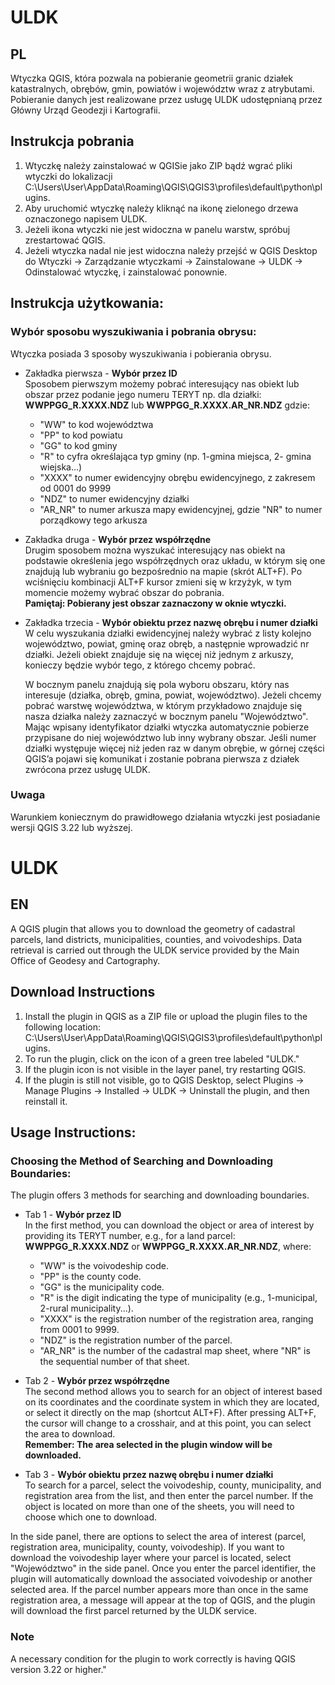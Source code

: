 # ULDK


## PL

 Wtyczka QGIS, która pozwala na pobieranie geometrii granic działek katastralnych, obrębów, gmin, powiatów i województw wraz z atrybutami. Pobieranie danych jest realizowane przez usługę ULDK udostępnianą przez Główny Urząd Geodezji i Kartografii.

## Instrukcja pobrania
1. Wtyczkę należy zainstalować w QGISie jako ZIP bądź wgrać pliki wtyczki do lokalizacji C:\Users\User\AppData\Roaming\QGIS\QGIS3\profiles\default\python\plugins.
2. Aby uruchomić wtyczkę należy kliknąć na ikonę zielonego drzewa oznaczonego napisem ULDK.
3. Jeżeli ikona wtyczki nie jest widoczna w panelu warstw, spróbuj zrestartować QGIS.
4. Jeżeli wtyczka nadal nie jest widoczna  należy przejść w QGIS Desktop do Wtyczki -> Zarządzanie wtyczkami -> Zainstalowane -> ULDK -> Odinstalować wtyczkę, i zainstalować ponownie.<br>
## Instrukcja użytkowania: 

### Wybór sposobu wyszukiwania i pobrania obrysu:
 Wtyczka posiada 3 sposoby wyszukiwania i pobierania obrysu.

 * Zakładka pierwsza - <b>Wybór przez ID</b><br>
    Sposobem pierwszym możemy pobrać interesujący nas obiekt lub obszar przez podanie jego numeru TERYT np. dla działki: <b>WWPPGG_R.XXXX.NDZ</b> lub <b>WWPPGG_R.XXXX.AR_NR.NDZ</b> gdzie:
   - "WW" to kod województwa
   - "PP" to kod powiatu
   - "GG" to kod gminy
   - "R" to cyfra określająca typ gminy (np. 1-gmina miejsca, 2- gmina wiejska...)
   - "XXXX" to numer ewidencyjny obrębu ewidencyjnego, z zakresem od 0001 do 9999
   - "NDZ"  to  numer ewidencyjny działki 
   - "AR_NR" to numer arkusza mapy ewidencyjnej, gdzie "NR" to numer porządkowy tego arkusza
 
 * Zakładka druga - <b>Wybór przez współrzędne</b><br> 
    Drugim sposobem można wyszukać interesujący nas obiekt na podstawie określenia jego współrzędnych oraz układu, w którym się one znajdują lub wybraniu go bezpośrednio na mapie (skrót ALT+F).
    Po wciśnięciu kombinacji ALT+F kursor zmieni się w krzyżyk, w tym momencie możemy wybrać obszar do pobrania.<br>
    <b>Pamiętaj: Pobierany jest obszar zaznaczony w oknie wtyczki.</b>

 * Zakładka trzecia - <b>Wybór obiektu przez nazwę obrębu i numer działki</b><br>
   W celu wyszukania działki ewidencyjnej należy wybrać z listy kolejno województwo, powiat, gminę oraz obręb, a następnie wprowadzić nr działki.
   Jeżeli obiekt znajduje się na więcej niż jednym z arkuszy, konieczy będzie wybór tego, z którego chcemy pobrać.

   W bocznym panelu znajdują się pola wyboru obszaru, który nas interesuje (działka, obręb, gmina, powiat, województwo).
   Jeżeli chcemy pobrać warstwę województwa, w którym przykładowo znajduje się nasza działka należy zaznaczyć w bocznym panelu "Województwo". 
   Mając wpisany identyfikator działki wtyczka automatycznie pobierze przypisane do niej województwo lub inny wybrany obszar.
   Jeśli numer działki występuje więcej niż jeden raz w danym obrębie, w górnej części QGIS’a pojawi się komunikat i zostanie pobrana pierwsza z działek zwrócona przez usługę ULDK.

### Uwaga

Warunkiem koniecznym do prawidłowego działania wtyczki jest posiadanie wersji QGIS 3.22 lub wyższej.



# ULDK

## EN

A QGIS plugin that allows you to download the geometry of cadastral parcels, land districts, municipalities, counties, and voivodeships. Data retrieval is carried out through the ULDK service provided by the Main Office of Geodesy and Cartography.

## Download Instructions
1. Install the plugin in QGIS as a ZIP file or upload the plugin files to the following location: C:\Users\User\AppData\Roaming\QGIS\QGIS3\profiles\default\python\plugins.
2. To run the plugin, click on the icon of a green tree labeled "ULDK."
3. If the plugin icon is not visible in the layer panel, try restarting QGIS.
4. If the plugin is still not visible, go to QGIS Desktop, select Plugins -> Manage Plugins -> Installed -> ULDK -> Uninstall the plugin, and then reinstall it.

## Usage Instructions:

### Choosing the Method of Searching and Downloading Boundaries:
The plugin offers 3 methods for searching and downloading boundaries.

* Tab 1 - **Wybór przez ID**<br>
   In the first method, you can download the object or area of interest by providing its TERYT number, e.g., for a land parcel: **WWPPGG_R.XXXX.NDZ** or **WWPPGG_R.XXXX.AR_NR.NDZ**, where:
   - "WW" is the voivodeship code.
   - "PP" is the county code.
   - "GG" is the municipality code.
   - "R" is the digit indicating the type of municipality (e.g., 1-municipal, 2-rural municipality...).
   - "XXXX" is the registration number of the registration area, ranging from 0001 to 9999.
   - "NDZ" is the registration number of the parcel.
   - "AR_NR" is the number of the cadastral map sheet, where "NR" is the sequential number of that sheet.

* Tab 2 - **Wybór przez współrzędne**<br>
   The second method allows you to search for an object of interest based on its coordinates and the coordinate system in which they are located, or select it directly on the map (shortcut ALT+F). After pressing ALT+F, the cursor will change to a crosshair, and at this    point, you can select the area to download.<br>
   <b>Remember: The area selected in the plugin window will be downloaded.</b>

* Tab 3 - **Wybór obiektu przez nazwę obrębu i numer działki**<br>
   To search for a parcel, select the voivodeship, county, municipality, and registration area from the list, and then enter the parcel number. If the object is located on more than one of the sheets, you will need to choose which one to download.

In the side panel, there are options to select the area of interest (parcel, registration area, municipality, county, voivodeship). If you want to download the voivodeship layer where your parcel is located, select "Województwo" in the side panel. Once you enter the parcel identifier, the plugin will automatically download the associated voivodeship or another selected area. If the parcel number appears more than once in the same registration area, a message will appear at the top of QGIS, and the plugin will download the first parcel returned by the ULDK service.

### Note
A necessary condition for the plugin to work correctly is having QGIS version 3.22 or higher."
